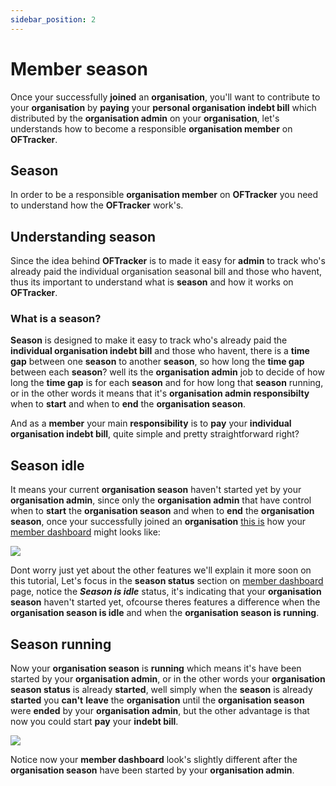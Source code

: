 ```yaml
---
sidebar_position: 2
---
```


# Member season

Once your successfully **joined** an **organisation**, you'll want to contribute to your **organisation** by **paying** your **personal organisation indebt bill** which distributed by the **organisation admin** on your **organisation**, let's understands how to become a responsible **organisation member** on **OFTracker**.

## Season

In order to be a responsible **organisation member** on **OFTracker** you need to understand how the **OFTracker** work's.

## Understanding season

Since the idea behind **OFTracker** is to made it easy for **admin** to track who's already paid the individual organisation seasonal bill and those who havent, thus its important to understand what is **season** and how it works on **OFTracker**.

### What is a season?

**Season** is designed to make it easy to track who's already paid the **individual organisation indebt bill** and those who havent, there is a **time gap** between one **season** to another **season**, so how long the **time gap** between each **season**? well its the **organisation admin** job to decide of how long the **time gap** is for each **season** and for how long that **season** running, or in the other words it means that it's **organisation admin responsibilty** when to **start** and when to **end** the **organisation season**. 

And as a **member** your main **responsibility** is to **pay** your **individual organisation indebt bill**, quite simple and pretty straightforward right?

## Season idle

It means your current **organisation season** haven't started yet by your **organisation admin**, since only the **organisation admin** that have control when to **start** the **organisation season** and when to **end** the **organisation season**, once your successfully joined an **organisation** [this is](#member-dashboard-idle) how your [member dashboard](#member-dashboard-idle) might looks like:

<img src="/img/docs-img-member/organisation-member/organisation-member-1.jpg" id="member-dashboard-idle"/>

Dont worry just yet about the other features we'll explain it more soon on this tutorial, Let's focus in the **season status** section on [member dashboard](#member-dashboard-idle) page, notice the ***Season is idle*** status, it's indicating that your **organisation season** haven't started yet, ofcourse theres features a difference when the **organisation season is idle** and when the **organisation season is running**.

## Season running

Now your **organisation season** is **running** which means it's have been started by your **organisation admin**, or in the other words your **organisation season status** is already **started**, well simply when the **season** is already **started** you **can't** **leave** the **organisation** until the **organisation season** were **ended** by your **organisation admin**, but the other advantage is that now you could start **pay** your **indebt bill**.

<img src="/img/docs-img-member/organisation-member/organisation-member-2.jpg"/>

Notice now your **member dashboard** look's slightly different after the **organisation season** have been started by your **organisation admin**.